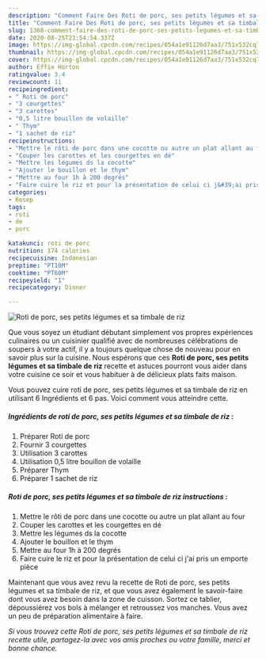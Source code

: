 ```yaml
---
description: "Comment Faire Des Roti de porc, ses petits légumes et sa timbale de riz"
title: "Comment Faire Des Roti de porc, ses petits légumes et sa timbale de riz"
slug: 1360-comment-faire-des-roti-de-porc-ses-petits-legumes-et-sa-timbale-de-riz
date: 2020-08-25T21:54:54.337Z
image: https://img-global.cpcdn.com/recipes/054a1e91126d7aa3/751x532cq70/roti-de-porc-ses-petits-legumes-et-sa-timbale-de-riz-photo-principale-de-la-recette.jpg
thumbnail: https://img-global.cpcdn.com/recipes/054a1e91126d7aa3/751x532cq70/roti-de-porc-ses-petits-legumes-et-sa-timbale-de-riz-photo-principale-de-la-recette.jpg
cover: https://img-global.cpcdn.com/recipes/054a1e91126d7aa3/751x532cq70/roti-de-porc-ses-petits-legumes-et-sa-timbale-de-riz-photo-principale-de-la-recette.jpg
author: Effie Horton
ratingvalue: 3.4
reviewcount: 11
recipeingredient:
- " Roti de porc"
- "3 courgettes"
- "3 carottes"
- "0,5 litre bouillon de volaille"
- " Thym"
- "1 sachet de riz"
recipeinstructions:
- "Mettre le rôti de porc dans une cocotte ou autre un plat allant au four"
- "Couper les carottes et les courgettes en dé"
- "Mettre les légumes ds la cocotte"
- "Ajouter le bouillon et le thym"
- "Mettre au four 1h à 200 degrés"
- "Faire cuire le riz et pour la présentation de celui ci j&#39;ai pris un emporte pièce"
categories:
- Resep
tags:
- roti
- de
- porc

katakunci: roti de porc 
nutrition: 174 calories
recipecuisine: Indonesian
preptime: "PT10M"
cooktime: "PT60M"
recipeyield: "1"
recipecategory: Dinner

---
```



![Roti de porc, ses petits légumes et sa timbale de riz](https://img-global.cpcdn.com/recipes/054a1e91126d7aa3/751x532cq70/roti-de-porc-ses-petits-legumes-et-sa-timbale-de-riz-photo-principale-de-la-recette.jpg)

Que vous soyez un étudiant débutant simplement vos propres expériences culinaires ou un cuisinier qualifié avec de nombreuses célébrations de soupers à votre actif, il y a toujours quelque chose de nouveau pour en savoir plus sur la cuisine. Nous espérons que ces <strong> Roti de porc, ses petits légumes et sa timbale de riz </strong> recette et astuces pourront vous aider dans votre cuisine ce soir et vous habituer à de délicieux plats faits maison.

<!--inarticleads1-->

Vous pouvez cuire roti de porc, ses petits légumes et sa timbale de riz en utilisant 6 Ingrédients et 6 pas. Voici comment vous atteindre cette.

##### Ingrédients de roti de porc, ses petits légumes et sa timbale de riz :

1. Préparer  Roti de porc
1. Fournir 3 courgettes
1. Utilisation 3 carottes
1. Utilisation 0,5 litre bouillon de volaille
1. Préparer  Thym
1. Préparer 1 sachet de riz




<!--inarticleads2-->

##### Roti de porc, ses petits légumes et sa timbale de riz instructions :

1. Mettre le rôti de porc dans une cocotte ou autre un plat allant au four
1. Couper les carottes et les courgettes en dé
1. Mettre les légumes ds la cocotte
1. Ajouter le bouillon et le thym
1. Mettre au four 1h à 200 degrés
1. Faire cuire le riz et pour la présentation de celui ci j&#39;ai pris un emporte pièce




<!--inarticleads1-->

<p>
Maintenant que vous avez revu la recette de Roti de porc, ses petits légumes et sa timbale de riz, et que vous avez également le savoir-faire dont vous avez besoin dans la zone de cuisson. Sortez ce tablier, dépoussiérez vos bols à mélanger et retroussez vos manches. Vous avez un peu de préparation alimentaire à faire.
</p>

<p>
<i>Si vous trouvez cette Roti de porc, ses petits légumes et sa timbale de riz recette utile, partagez-la avec vos amis proches ou votre famille, merci et bonne chance.</i>
</p>

